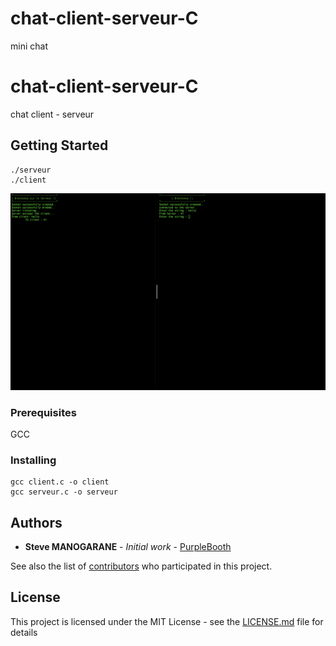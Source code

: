 # chat-client-serveur-C
mini chat


# chat-client-serveur-C

chat client - serveur

## Getting Started

```
./serveur
./client
```

![alt text](https://github.com/manogaranesteve/chat-client-serveur-C/blob/master/resultat.png)

### Prerequisites

GCC

### Installing

```
gcc client.c -o client
gcc serveur.c -o serveur
```


## Authors

* **Steve MANOGARANE** - *Initial work* - [PurpleBooth](https://github.com/manogaranesteve)

See also the list of [contributors](https://github.com/your/project/contributors) who participated in this project.

## License

This project is licensed under the MIT License - see the [LICENSE.md](LICENSE.md) file for details

